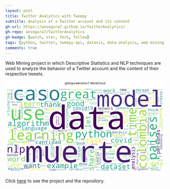 ```yaml
---
layout: post
title: Twitter Analytics with Tweepy
subtitle: Analysis of a Twitter account and its content
gh-url: https://ansegura7.github.io/TwitterAnalytics/
gh-repo: ansegura7/TwitterAnalytics
gh-badge: [watch, star, fork, follow]
tags: [python, twitter, tweepy-api, dataviz, data-analysis, web-mining, sentiment-analysis]
comments: true
---
```


Web Mining project in which Descriptive Statistics and NLP techniques are used to analyze the behavior of a Twitter account and the content of their respective tweets.

![WordCloud](https://raw.githubusercontent.com/ansegura7/TwitterAnalytics/master/img/wordcloud.png)

Click [here](https://ansegura7.github.io/TwitterAnalytics/) to see the project and the repository.
